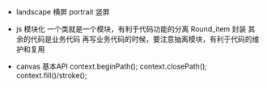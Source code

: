- landscape 横屏  portrait 竖屏

- js 模块化
  一个类就是一个模块，有利于代码功能的分离
  Round_item 封装
  其余的代码是业务代码 
  再写业务代码的时候，要注意抽离模块，有利于代码的维护和复用

- canvas 基本API 
  context.beginPath();
  context.closePath();
  context.fill()/stroke();